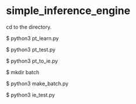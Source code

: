 # simple_inference_engine

cd to the directory.

$ python3 pt_learn.py

$ python3 pt_test.py

$ python3 pt_to_ie.py

$ mkdir batch

$ python3 make_batch.py

$ python3 ie_test.py
